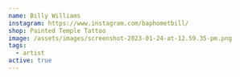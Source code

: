 ```yaml
---
name: Billy Williams
instagram: https://www.instagram.com/baphometbill/
shop: Painted Temple Tattoo
image: /assets/images/screenshot-2023-01-24-at-12.59.35-pm.png
tags:
  - artist
active: true
---
```

